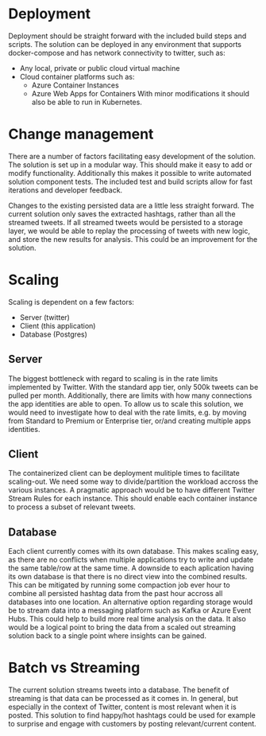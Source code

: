 # Deployment
Deployment should be straight forward with the included build steps and scripts. The solution can be deployed in any environment that supports docker-compose and has network connectivity to twitter, such as:
- Any local, private or public cloud virtual machine
- Cloud container platforms such as:
    - Azure Container Instances
    - Azure Web Apps for Containers
With minor modifications it should also be able to run in Kubernetes.

# Change management
There are a number of factors facilitating easy development of the solution. The solution is set up in a modular way. This should make it easy to add or modify functionality. Additionally this makes it possible to write automated solution component tests. The included test and build scripts allow for fast iterations and developer feedback.

Changes to the existing persisted data are a little less straight forward. The current solution only saves the extracted hashtags, rather than all the streamed tweets. If all streamed tweets would be persisted to a storage layer, we would be able to replay the processing of tweets with new logic, and store the new results for analysis. This could be an improvement for the solution.

# Scaling
Scaling is dependent on a few factors:
- Server (twitter)
- Client (this application)
- Database (Postgres)

## Server
The biggest bottleneck with regard to scaling is in the rate limits implemented by Twitter. With the standard app tier, only 500k tweets can be pulled per month. Additionally, there are limits with how many connections the app identities are able to open. To allow us to scale this solution, we would need to investigate how to deal with the rate limits, e.g. by moving from Standard to Premium or Enterprise tier, or/and creating multiple apps identities.

## Client
The containerized client can be deployment mulitiple times to facilitate scaling-out. We need some way to divide/partition the workload accross the various instances. A pragmatic approach would be to have different Twitter Stream Rules for each instance. This should enable each container instance to process a subset of relevant tweets.

## Database
Each client currently comes with its own database. This makes scaling easy, as there are no conflicts when multiple applications try to write and update the same table/row at the same time. A downside to each aplication having its own database is that there is no direct view into the combined results. This can be mitigated by running some compaction job ever hour to combine all persisted hashtag data from the past hour accross all databases into one location.
An alternative option regarding storage would be to stream data into a messaging platform such as Kafka or Azure Event Hubs. This could help to build more real time analysis on the data. It also would be a logical point to bring the data from a scaled out streaming solution back to a single point where insights can be gained.

# Batch vs Streaming
The current solution streams tweets into a database. The benefit of streaming is that data can be processed as it comes in. In general, but especially in the context of Twitter, content is most relevant when it is posted. This solution to find happy/hot hashtags could be used for example to surprise and engage with customers by posting relevant/current content.
